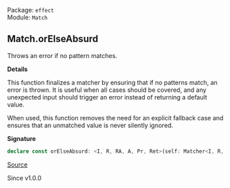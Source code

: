 Package: `effect`<br />
Module: `Match`<br />

## Match.orElseAbsurd

Throws an error if no pattern matches.

**Details**

This function finalizes a matcher by ensuring that if no patterns match, an
error is thrown. It is useful when all cases should be covered, and any
unexpected input should trigger an error instead of returning a default
value.

When used, this function removes the need for an explicit fallback case and
ensures that an unmatched value is never silently ignored.

**Signature**

```ts
declare const orElseAbsurd: <I, R, RA, A, Pr, Ret>(self: Matcher<I, R, RA, A, Pr, Ret>) => [Pr] extends [never] ? (input: I) => Unify<A> : Unify<A>
```

[Source](https://github.com/Effect-TS/effect/tree/main/packages/effect/src/Match.ts#L1118)

Since v1.0.0